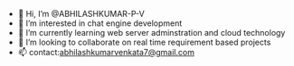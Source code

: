 - 👋 Hi, I’m @ABHILASHKUMAR-P-V
- 👀 I’m interested in chat engine development
- 🌱 I’m currently learning 
 web server adminstration and cloud technology
- 💞️ I’m looking to collaborate on real time requirement based projects 
- 📫 contact:abhilashkumarvenkata7@gmail.com

<!---
ABHILASHKUMAR-P-V/ABHILASHKUMAR-P-V is a ✨ special ✨ repository because its `README.md` (this file) appears on your GitHub profile.
You can click the Preview link to take a look at your changes.
--->

